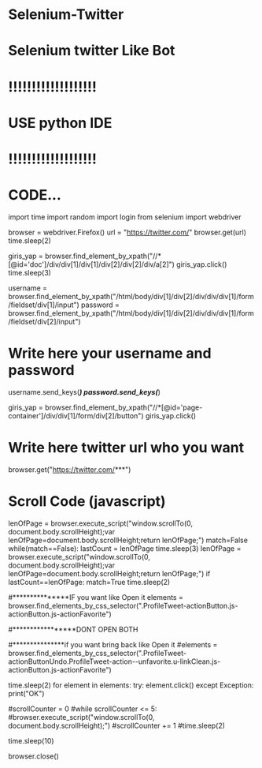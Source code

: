 # Selenium-Twitter

# Selenium twitter Like Bot

# !!!!!!!!!!!!!!!!!!!
# USE python IDE 
# !!!!!!!!!!!!!!!!!!!

# CODE...
import time
import random
import login
from selenium import webdriver

browser = webdriver.Firefox()
url = "https://twitter.com/"
browser.get(url)
time.sleep(2)

giris_yap = browser.find_element_by_xpath("//*[@id='doc']/div/div[1]/div[1]/div[2]/div[2]/div/a[2]")
giris_yap.click()
time.sleep(3)

username = browser.find_element_by_xpath("/html/body/div[1]/div[2]/div/div/div[1]/form/fieldset/div[1]/input")
password = browser.find_element_by_xpath("/html/body/div[1]/div[2]/div/div/div[1]/form/fieldset/div[2]/input")

# Write here your username and password
username.send_keys(***)
password.send_keys(***)


giris_yap = browser.find_element_by_xpath("//*[@id='page-container']/div/div[1]/form/div[2]/button")
giris_yap.click()

# Write here twitter url who you want
browser.get("https://twitter.com/***")

# Scroll Code (javascript)
lenOfPage = browser.execute_script("window.scrollTo(0, document.body.scrollHeight);var lenOfPage=document.body.scrollHeight;return lenOfPage;")
match=False
while(match==False):
    lastCount = lenOfPage
    time.sleep(3)
    lenOfPage = browser.execute_script("window.scrollTo(0, document.body.scrollHeight);var lenOfPage=document.body.scrollHeight;return lenOfPage;")
    if lastCount==lenOfPage:
        match=True
time.sleep(2)

#***************IF you want like Open it
elements  = browser.find_elements_by_css_selector(".ProfileTweet-actionButton.js-actionButton.js-actionFavorite")

#*****************DONT OPEN BOTH

#***************if you want bring back like Open it
#elements  = browser.find_elements_by_css_selector(".ProfileTweet-actionButtonUndo.ProfileTweet-action--unfavorite.u-linkClean.js-actionButton.js-actionFavorite")



time.sleep(2)
for element in elements:
    try:
        element.click()
    except Exception:
        print("OK")



#scrollCounter = 0
#while scrollCounter <= 5:
    #browser.execute_script("window.scrollTo(0, document.body.scrollHeight);")
    #scrollCounter += 1
    #time.sleep(2)

time.sleep(10)

browser.close()

